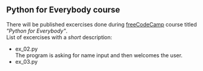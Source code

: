 ## Python for Everybody course
There will be published excercises done during [freeCodeCamp](freecodecamp.org) course titled _"Python for Everybody"_.  
List of excercises with a _short_ description:
 * ex_02.py  
The program is asking for name input and then welcomes the user.
 * ex_03.py

